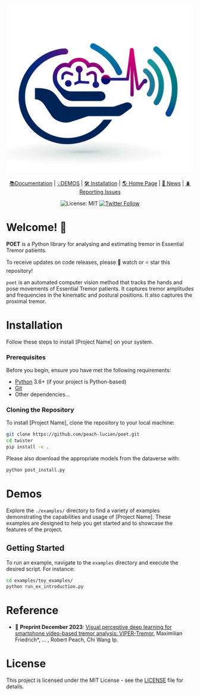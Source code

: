 
<div align="center">


<p align="center">
  <img src="./artwork/poet_header.png" alt="plot">
</p>



[📚Documentation]() |
[💡DEMOS]() |
[🛠️ Installation]() |
[🌎 Home Page]() |
[🚨 News]() |
[🪲 Reporting Issues](https://github.com/peach-lucien/poet)



![License: MIT](https://img.shields.io/badge/license-MIT-blue)
[![Twitter Follow](https://shields.io/twitter/follow/RobertPeach15.svg)](https://twitter.com/RobertPeach15)


</div>

# Welcome! 👋


**POET** is a Python library for analysing and estimating tremor in Essential Tremor patients. 

To receive updates on code releases, please 👀 watch or ⭐️ star this repository!

``poet`` is an automated computer vision method that tracks the hands and pose movements of Essential Tremor patients.
It captures tremor amplitudes and frequencies in the kinematic and postural positions. It also captures the proximal tremor.

# Installation


Follow these steps to install [Project Name] on your system.

### Prerequisites

Before you begin, ensure you have met the following requirements:
- [Python](https://www.python.org/downloads/) 3.6+ (if your project is Python-based)
- [Git](https://git-scm.com/downloads)
- Other dependencies...

### Cloning the Repository

To install [Project Name], clone the repository to your local machine:

```bash
git clone https://github.com/peach-lucien/poet.git
cd twister
pip install -e .
```

Please also download the appropriate models from the dataverse with:

```bash
python post_install.py
```

# Demos

Explore the `./examples/` directory to find a variety of examples demonstrating the capabilities and usage of [Project Name]. These examples are designed to help you get started and to showcase the features of the project.

## Getting Started

To run an example, navigate to the `examples` directory and execute the desired script. For instance:

```bash
cd examples/toy_examples/
python run_ex_introduction.py
```

# Reference

- 📄 **Preprint December 2023**:
  [Visual perceptive deep learning for smartphone video-based tremor analysis: VIPER-Tremor.](https://assets.researchsquare.com/files/rs-3692906/v1/635554eb-ad36-4361-91ee-4456904f8d9b.pdf)
  Maximilian Friedrich*, ... , Robert Peach, Chi Wang Ip.

# License

This project is licensed under the MIT License - see the [LICENSE](LICENSE) file for details.

